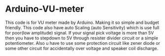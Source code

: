 # Arduino-VU-meter
This code is for VU meter made by Arduino. Making it so simple and budget friendly. This code also have auto Scaling (auto Sensitivity) which is use full for poor(low amplitude) signal. If your signal pick voltage is more than 5V then you have to stepdown to 5V through resister divider circuit or a simple potentiometer. Also u have to use some protection circuit like zener diode or some other circuit for accidentally over voltage and speaker coil discharge. 
